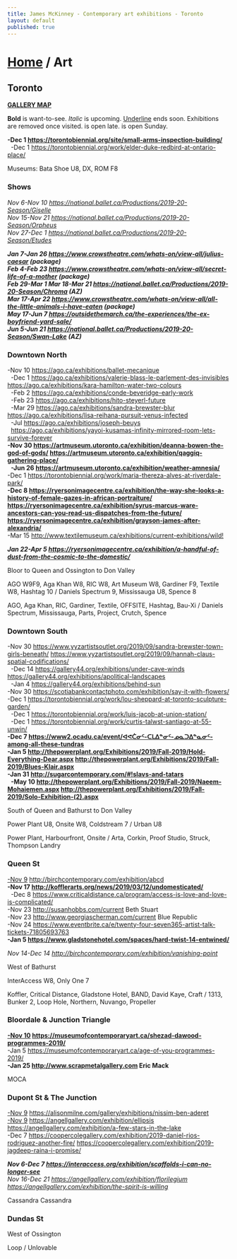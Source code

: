 ```yaml
---
title: James McKinney - Contemporary art exhibitions - Toronto
layout: default
published: true
---
```


# [Home](/) / Art

## Toronto

**[GALLERY MAP](https://www.google.com/maps/d/u/0/edit?mid=1sMiga7vQsqWdqEVQCqHsxjX2jeU)**

<span class="glyphicon glyphicon-info-sign" aria-hidden="true"></span> <strong>Bold</strong> is want-to-see. <em>Italic</em> is upcoming. <u>Underline</u> ends soon. Exhibitions are removed once visited. <span class="glyphicon glyphicon-time" aria-hidden="true"></span> is open late. <span class="glyphicon glyphicon-calendar" aria-hidden="true"></span> is open Sunday.

**-Dec 1 <https://torontobiennial.org/site/small-arms-inspection-building/>**  
  -Dec 1 <https://torontobiennial.org/work/elder-duke-redbird-at-ontario-place/>  

<span class="glyphicon glyphicon-calendar" aria-hidden="true"></span> <span class="glyphicon glyphicon-time" aria-hidden="true"></span> Museums: Bata Shoe U8, DX, ROM F8

### Shows

_Nov 6-Nov 10 <https://national.ballet.ca/Productions/2019-20-Season/Giselle>_  
_Nov 15-Nov 21 <https://national.ballet.ca/Productions/2019-20-Season/Orpheus>_  
_Nov 27-Dec 1 <https://national.ballet.ca/Productions/2019-20-Season/Etudes>_  

_**Jan 7-Jan 26 <https://www.crowstheatre.com/whats-on/view-all/julius-caesar> (package)**_  
_**Feb 4-Feb 23 <https://www.crowstheatre.com/whats-on/view-all/secret-life-of-a-mother> (package)**_  
_**Feb 29-Mar 1 Mar 18-Mar 21 <https://national.ballet.ca/Productions/2019-20-Season/Chroma> (AZ)**_  
_**Mar 17-Apr 22 <https://www.crowstheatre.com/whats-on/view-all/all-the-little-animals-i-have-eaten> (package)**_  
_**May 17-Jun 7 <https://outsidethemarch.ca/the-experiences/the-ex-boyfriend-yard-sale/>**_  
_**Jun 5-Jun 21 <https://national.ballet.ca/Productions/2019-20-Season/Swan-Lake> (AZ)**_  

### Downtown North

-Nov 10 <https://ago.ca/exhibitions/ballet-mecanique>  
  -Dec 1 <https://ago.ca/exhibitions/valerie-blass-le-parlement-des-invisibles> <https://ago.ca/exhibitions/kara-hamilton-water-two-colours>  
  -Feb 2 <https://ago.ca/exhibitions/conde-beveridge-early-work>  
  -Feb 23 <https://ago.ca/exhibitions/hito-steyerl-future>  
  -Mar 29 <https://ago.ca/exhibitions/sandra-brewster-blur> <https://ago.ca/exhibitions/lisa-reihana-pursuit-venus-infected>  
  -Jul <https://ago.ca/exhibitions/joseph-beuys>  
  <https://ago.ca/exhibitions/yayoi-kusamas-infinity-mirrored-room-lets-survive-forever>  
**-Nov 30 <https://artmuseum.utoronto.ca/exhibition/deanna-bowen-the-god-of-gods/> <https://artmuseum.utoronto.ca/exhibition/qaggiq-gathering-place/>**  
  **-Jun 26 <https://artmuseum.utoronto.ca/exhibition/weather-amnesia/>**  
-Dec 1 <https://torontobiennial.org/work/maria-thereza-alves-at-riverdale-park/>  
**-Dec 8 <https://ryersonimagecentre.ca/exhibition/the-way-she-looks-a-history-of-female-gazes-in-african-portraiture/> <https://ryersonimagecentre.ca/exhibition/syrus-marcus-ware-ancestors-can-you-read-us-dispatches-from-the-future/> <https://ryersonimagecentre.ca/exhibition/grayson-james-after-alexandria/>**  
-Mar 15 <http://www.textilemuseum.ca/exhibitions/current-exhibitions/wild!>  


_**Jan 22-Apr 5 <https://ryersonimagecentre.ca/exhibition/a-handful-of-dust-from-the-cosmic-to-the-domestic/>**_  

<span class="glyphicon glyphicon-info-sign" aria-hidden="true"></span> Bloor to Queen and Ossington to Don Valley

<span class="glyphicon glyphicon-time" aria-hidden="true"></span> AGO W9F9, Aga Khan W8, RIC W8, Art Museum W8, Gardiner F9, Textile W8, Hashtag 10 / Daniels Spectrum 9, Mississauga U8, Spence 8

<span class="glyphicon glyphicon-calendar" aria-hidden="true"></span> AGO, Aga Khan, RIC, Gardiner, Textile, OFFSITE, Hashtag, Bau-Xi / Daniels Spectrum, Mississauga, Parts, Project, Crutch, Spence

### Downtown South

-Nov 30 <https://www.yyzartistsoutlet.org/2019/09/sandra-brewster-town-girls-beneath/> <https://www.yyzartistsoutlet.org/2019/09/hannah-claus-spatial-codifications/>  
  -Dec 14 <https://gallery44.org/exhibitions/under-cave-winds> <https://gallery44.org/exhibitions/apolitical-landscapes>  
  -Jan 4 <https://gallery44.org/exhibitions/behind-sun>  
-Nov 30 <https://scotiabankcontactphoto.com/exhibition/say-it-with-flowers/>  
-Dec 1 <https://torontobiennial.org/work/lou-sheppard-at-toronto-sculpture-garden/>  
  -Dec 1 <https://torontobiennial.org/work/luis-jacob-at-union-station/>  
  -Dec 1 <https://torontobiennial.org/work/curtis-talwst-santiago-at-55-unwin/>  
**-Dec 7 <https://www2.ocadu.ca/event/ᐊᕙᑖᓂᑦ-ᑕᒪᐃᓐᓂᑦ-ᓄᓇᑐᐃᓐᓇᓂᑦ-among-all-these-tundras>**  
**-Jan 5 <http://thepowerplant.org/Exhibitions/2019/Fall-2019/Hold-Everything-Dear.aspx> <http://thepowerplant.org/Exhibitions/2019/Fall-2019/Blues-Klair.aspx>**  
**-Jan 31 <http://sugarcontemporary.com/#!slavs-and-tatars>**  
  **-May 10 <http://thepowerplant.org/Exhibitions/2019/Fall-2019/Naeem-Mohaiemen.aspx> <http://thepowerplant.org/Exhibitions/2019/Fall-2019/Solo-Exhibition-(2).aspx>**  

<span class="glyphicon glyphicon-info-sign" aria-hidden="true"></span> South of Queen and Bathurst to Don Valley

<span class="glyphicon glyphicon-time" aria-hidden="true"></span> Power Plant U8, Onsite W8, Coldstream 7 / Urban U8

<span class="glyphicon glyphicon-calendar" aria-hidden="true"></span> Power Plant, Harbourfront, Onsite / Arta, Corkin, Proof Studio, Struck, Thompson Landry

### Queen St

<u>-Nov 9</u> <http://birchcontemporary.com/exhibition/abcd>  
**-Nov 17 <http://kofflerarts.org/news/2019/03/12/undomesticated/>**  
  -Dec 8 <https://www.criticaldistance.ca/program/access-is-love-and-love-is-complicated/>  
-Nov 23 <http://susanhobbs.com/current> Beth Stuart  
-Nov 23 <http://www.georgiascherman.com/current> Blue Republic  
-Nov 24 <https://www.eventbrite.ca/e/twenty-four-seven365-artist-talk-tickets-71805693763>  
**-Jan 5 <https://www.gladstonehotel.com/spaces/hard-twist-14-entwined/>**  

_Nov 14-Dec 14 <http://birchcontemporary.com/exhibition/vanishing-point>_  

<span class="glyphicon glyphicon-info-sign" aria-hidden="true"></span> West of Bathurst

<span class="glyphicon glyphicon-time" aria-hidden="true"></span> InterAccess W8, Only One 7

<span class="glyphicon glyphicon-calendar" aria-hidden="true"></span> Koffler, Critical Distance, Gladstone Hotel, BAND, David Kaye, Craft / 1313, Bunker 2, Loop Hole, Northern, Nuvango, Propeller

### Bloordale & Junction Triangle

**<u>-Nov 10</u> <https://museumofcontemporaryart.ca/shezad-dawood-programmes-2019/>**  
-Jan 5 <https://museumofcontemporaryart.ca/age-of-you-programmes-2019/>  
**-Jan 25 <http://www.scrapmetalgallery.com> Eric Mack**  

<span class="glyphicon glyphicon-calendar" aria-hidden="true"></span> MOCA

### Dupont St & The Junction

<u>-Nov 9</u> <https://alisonmilne.com/gallery/exhibitions/nissim-ben-aderet>  
<u>-Nov 9</u> <https://angellgallery.com/exhibition/ellipsis> <https://angellgallery.com/exhibition/a-few-stars-in-the-lake>  
-Dec 7 <https://coopercolegallery.com/exhibition/2019-daniel-rios-rodriguez-another-fire/> <https://coopercolegallery.com/exhibition/2019-jagdeep-raina-i-promise/>  

_**Nov 6-Dec 7 <https://interaccess.org/exhibition/scaffolds-i-can-no-longer-see>**_  
_Nov 16-Dec 21 <https://angellgallery.com/exhibition/florilegium> <https://angellgallery.com/exhibition/the-spirit-is-willing>_  

<span class="glyphicon glyphicon-calendar" aria-hidden="true"></span> Cassandra Cassandra

### Dundas St

<span class="glyphicon glyphicon-info-sign" aria-hidden="true"></span> West of Ossington

<span class="glyphicon glyphicon-calendar" aria-hidden="true"></span> Loop / Unlovable
